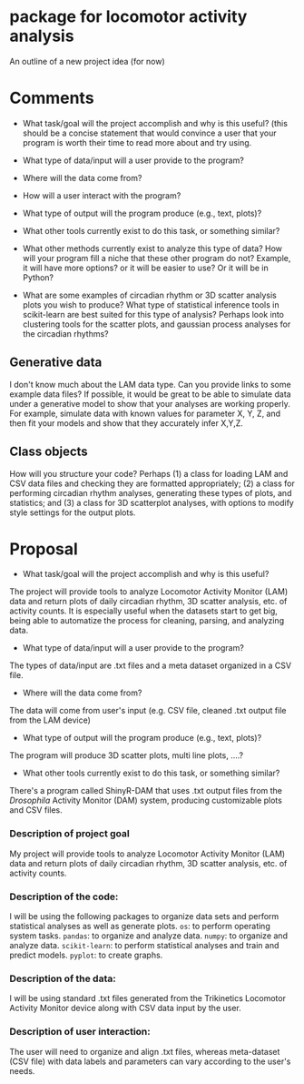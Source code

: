 # package for locomotor activity analysis
An outline of a new project idea (for now)


# Comments
- What task/goal will the project accomplish and why is this useful?
(this should be a concise statement that would convince a user that your program is worth their time to read more about and try using.


- What type of data/input will a user provide to the program?


- Where will the data come from?


- How will a user interact with the program?


- What type of output will the program produce (e.g., text, plots)?


- What other tools currently exist to do this task, or something similar?


- What other methods currently exist to analyze this type of data? How will your program fill a niche that these other program do not? Example, it will have more options? or it will be easier to use? Or it will be in Python?

- What are some examples of circadian rhythm or 3D scatter analysis plots you wish to produce? What type of statistical inference tools in scikit-learn are best suited for this type of analysis? Perhaps look into clustering tools for the scatter plots, and gaussian process analyses for the circadian rhythms?


## Generative data
I don't know much about the LAM data type. Can you provide links to some example data files? If possible, it would be great to be able to simulate data under a generative model to show that your analyses are working properly. For example, simulate data with known values for parameter X, Y, Z, and then fit your models and show that they accurately infer X,Y,Z.


## Class objects
How will you structure your code? Perhaps (1) a class for loading LAM and CSV data files and checking they are formatted appropriately; (2) a class for performing circadian rhythm analyses, generating these types of plots, and statistics; and (3) a class for 3D scatterplot analyses, with options to modify style settings for the output plots.


# Proposal
- What task/goal will the project accomplish and why is this useful?

The project will provide tools to analyze Locomotor Activity Monitor (LAM) data and return plots of daily circadian rhythm, 3D scatter analysis, etc. of activity counts. It is especially useful when the datasets start to get big, being able to automatize the process for cleaning, parsing, and analyzing data.

- What type of data/input will a user provide to the program?

The types of data/input are .txt files and a meta dataset organized in a CSV file.

- Where will the data come from?

The data will come from user's input (e.g. CSV file, cleaned .txt output file from the LAM device)

- What type of output will the program produce (e.g., text, plots)?

The program will produce 3D scatter plots, multi line plots, ....?

- What other tools currently exist to do this task, or something similar?

There's a program called ShinyR-DAM that uses .txt output files from the *Drosophila* Activity Monitor (DAM) system, producing customizable plots and CSV files.

### Description of project goal
My project will provide tools to analyze Locomotor Activity Monitor (LAM) data and return plots of daily circadian rhythm, 3D scatter analysis, etc. of activity counts.


### Description of the code:
I will be using the following packages to organize data sets and perform statistical analyses as well as generate plots.
`os`: to perform operating system tasks.
`pandas`: to organize and analyze data.
`numpy`: to organize and analyze data.
`scikit-learn`: to perform statistical analyses and train and predict models.
`pyplot`: to create graphs.


### Description of the data:
I will be using standard .txt files generated from the Trikinetics Locomotor Activity Monitor device along with CSV data input by the user.


### Description of user interaction:
The user will need to organize and align .txt files, whereas meta-dataset (CSV file) with data labels and parameters can vary according to the user's needs.


